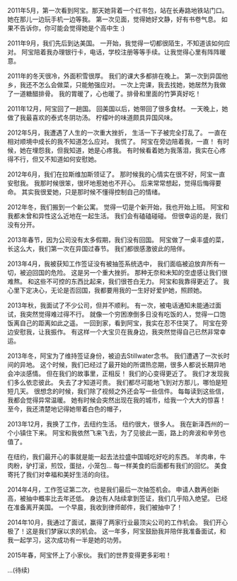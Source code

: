 2011年5月，第一次看到阿宝。那天她背着一个红书包，站在长寿路地铁站门口。
她在那儿一边玩手机一边等我。
第一次见面，觉得她好文静，好有书卷气息。
如果不告诉你，你可能会觉得她是个高中生 :)

2011年9月，我们先后到达美国。
一开始，我觉得一切都很陌生，不知道该如何应对。
阿宝陪着我办理银行卡，电话，学校注册等等手续。让我觉得心里有阵阵暖意。

2011年的冬天很冷，外面积雪很厚。
我们的课大多都排在晚上。
第一次到异国他乡，我还不怎么会做菜，只能勉强应对。
一次上完课，我去找她，她居然为我做了一道糖醋排骨。
我的胃暖了，心也暖了。排骨和里面的竹笋真好吃！

2011年12月，阿宝回了一趟国。
回美国以后，她带回了很多食材。
一天晚上，她做了我最喜欢的泰式冬阴功汤。
柠檬叶的味道颇具异国风味。

2012年5月，我遭遇了人生的一次重大挫折，
生活一下子被完全打乱了。
一直在相对顺境中成长的我不知道怎么应对。
我慌了。
阿宝在旁边陪着我，一直！
有时候，她在埋怨我，但我知道，她是心疼我。
有时候看着她为我落泪，我实在心疼得不行，但又不知道如何安慰她。

2012年6月，我们在拉斯维加斯领证了。
那时候我的心情实在很不好，阿宝一直安慰我。
我那时候很笨，很坏地惹她也不开心。
后来常常想起，觉得后悔得要命。
其实我很爱她，只是那时候不懂得控制自己的情绪。

2012年冬，我们搬到一个新公寓。
觉得一切是个新开始，我也开始上班。
阿宝和我都未曾和异性这么近地在一起生活。
我们会有磕磕碰碰。
但很幸运的是，我们没有分开。

2013年春节，因为公司没有太多假期，我们没有回国。
阿宝做了一桌丰盛的菜，长这么大，我们第一次在异国过春节。
我们都很感激彼此的陪伴。

2013年4月，我被获知工作签证没有被抽签系统选中，
我们面临被迫放弃所有一切，被迫回国的危险。
这是另一个重大挫折。
那种无奈和未知的空虚感让我们很难熬。
和这些不可控的东西比起来，我们很苍白无力。
阿宝和我靠得更近了。
我心里下定决心，无论是否回国，我都要用我的一生好好爱护她，照顾她。

2013年秋，我面试了不少公司，但并不顺利。
有一次，被电话通知未能通过面试，我突然觉得难过得不行。
就像一个穷困潦倒多日没有吃饭的人，觉得一口饱饭离自己的距离如此之遥。
一回到家，看到阿宝，我实在忍不住哭了。
阿宝在旁边安慰我，让我振作。
有这样一个大宝贝在我身边，我突然觉得自己已然非常幸运。

2013年冬，阿宝为了维持签证身份，被迫去Stillwater念书。
我们遭遇了一次长时间的异地。
这个时候，我们已经过了最开始的所谓热恋期，很多人都说长期异地会冲淡感情。
但在我们的故事里，正相反！
我们的心变得更近了。
我们才发现我们多么依恋彼此。
失去了才知道可贵。
我们都尽可能地飞到对方那儿，哪怕是短短几天。
很想念的时候，我们除了视频之外还会写一些信件。
每每读到这些信，我都会觉得异常温暖。
她有时候会突然出现在我的城市，给我一个大大的惊喜！
至今，我还清楚地记得她带着白色的帽子，

2013年12月，我换了工作，去纽约生活。
纽约很大，很多人。
我在新泽西州的一个小镇住下来。
阿宝和我依然飞来飞去，为了见彼此一面，路上的奔波和辛劳也值了。

在纽约，我们最开心的事就是能一起去法拉盛中国城吃好吃的东西。
羊肉串，牛肉粉，驴打滚，煎饺，蛋挞，小笼包...
每一样美食的后面都有我们的回忆。
美食寄托了我们对幸福和美好生活的向往。

2014年4月，工作签证第二次，也是我们最后一次抽签机会。
申请人数再创新高，被抽中概率比去年还低。
身边有人陆续拿到签证，我们几乎陷入绝望。
已经在准备离开美国。
一个早晨，我收到律师邮件，我们被抽中了！

2014年10月，我通过了面试，赢得了两家行业最顶尖公司的工作机会。
我们开心极了！这是我们梦寐以求的机会。
这一年多，阿宝鼓励我并陪伴我准备面试，和我一起学习，这次成功有一半是她的功劳。

2015年春，阿宝怀上了小家伙。
我们的世界变得更多彩啦！

...(待续)

